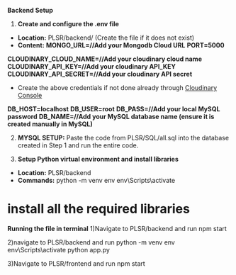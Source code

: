 **Backend Setup**

1. **Create and configure the .env file**
- **Location:** PLSR/backend/ (Create the file if it does not exist)
- **Content:**
**MONGO_URL=//Add your Mongodb Cloud URL**
**PORT=5000**

**CLOUDINARY_CLOUD_NAME=//Add your cloudinary cloud name**
**CLOUDINARY_API_KEY=//Add your cloudinary API_KEY**
**CLOUDINARY_API_SECRET=//Add your cloudinary API secret**
- Create the above credentials if not done already through [Cloudinary Console](https://console.cloudinary.com/users/login)

**DB_HOST=localhost**
**DB_USER=root**
**DB_PASS=//Add your local MySQL password**
**DB_NAME=//Add your MySQL database name (ensure it is created manually in MySQL)**

2. **MYSQL SETUP:** Paste the code from PLSR/SQL/all.sql into the database created in Step 1 and run the entire code.

3. **Setup Python virtual environment and install libraries**
- **Location:** PLSR/backend
- **Commands:**
python -m venv env
env\Scripts\activate
# install all the required libraries



**Running the file in terminal**
1)Navigate to PLSR/backend and run npm start

2)navigate to PLSR/backend and run
python -m venv env
env\Scripts\activate
python app.py

3)Navigate to PLSR/frontend and run npm start
